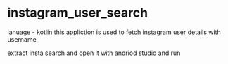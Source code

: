 # instagram_user_search
lanuage - kotlin
this appliction is used to fetch instagram user details with username

extract insta search and open it with andriod studio and run
